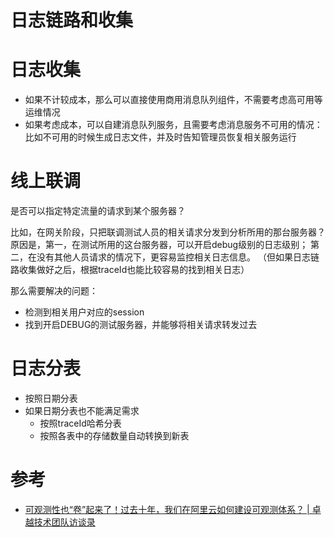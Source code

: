 
# 日志链路和收集

# 日志收集

* 如果不计较成本，那么可以直接使用商用消息队列组件，不需要考虑高可用等运维情况
* 如果考虑成本，可以自建消息队列服务，且需要考虑消息服务不可用的情况：比如不可用的时候生成日志文件，并及时告知管理员恢复相关服务运行


# 线上联调
是否可以指定特定流量的请求到某个服务器？

比如，在网关阶段，只把联调测试人员的相关请求分发到分析所用的那台服务器？
原因是，第一，在测试所用的这台服务器，可以开启debug级别的日志级别；
第二，在没有其他人员请求的情况下，更容易监控相关日志信息。
（但如果日志链路收集做好之后，根据traceId也能比较容易的找到相关日志）

那么需要解决的问题：
* 检测到相关用户对应的session
* 找到开启DEBUG的测试服务器，并能够将相关请求转发过去

# 日志分表

* 按照日期分表
* 如果日期分表也不能满足需求
    - 按照traceId哈希分表
    - 按照各表中的存储数量自动转换到新表


# 参考
* [可观测性也“卷”起来了！过去十年，我们在阿里云如何建设可观测体系？ | 卓越技术团队访谈录](https://www.infoq.cn/article/jgzBEmozGmBsUKeWFf6J)








